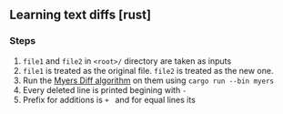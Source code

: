 ## Learning text diffs [rust]

### Steps
1. `file1` and `file2` in `<root>/` directory are taken as inputs
2. `file1` is treated as the original file. `file2` is treated as the new one.
3. Run the [Myers Diff algorithm](https://neil.fraser.name/writing/diff/myers.pdf)
on them using `cargo run --bin myers`
4. Every deleted line is printed begining with `- `
5. Prefix for additions is `+ ` and for equal lines its `  `
